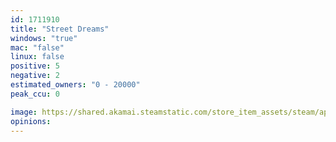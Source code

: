 ```yaml
---
id: 1711910
title: "Street Dreams"
windows: "true"
mac: "false"
linux: false
positive: 5
negative: 2
estimated_owners: "0 - 20000"
peak_ccu: 0

image: https://shared.akamai.steamstatic.com/store_item_assets/steam/apps/1711910/header.jpg?t=1631891131
opinions:
---
```

